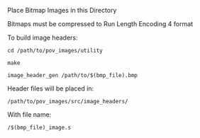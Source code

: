 Place Bitmap Images in this Directory

Bitmaps must be compressed to Run Length Encoding 4 format

To build image headers:

    cd /path/to/pov_images/utility

    make

    image_header_gen /path/to/$(bmp_file).bmp

Header files will be placed in:

    /path/to/pov_images/src/image_headers/

With file name:

    /$(bmp_file)_image.s
